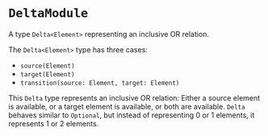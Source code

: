 # ``DeltaModule``

A type `Delta<Element>` representing an inclusive OR relation.

The `Delta<Element>` type has three cases:

- `source(Element)`
- `target(Element)`
- `transition(source: Element, target: Element)`

This `Delta` type represents an inclusive OR relation: Either a source element is available, or a target element is available, or both are available.
`Delta` behaves similar to `Optional`, but instead of representing 0 or 1 elements, it represents 1 or 2 elements.

